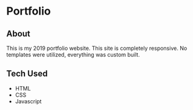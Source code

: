 # Portfolio
## About
This is my 2019 portfolio website. This site is completely responsive. No templates were utilized, everything was custom built.

## Tech Used
* HTML
* CSS
* Javascript

